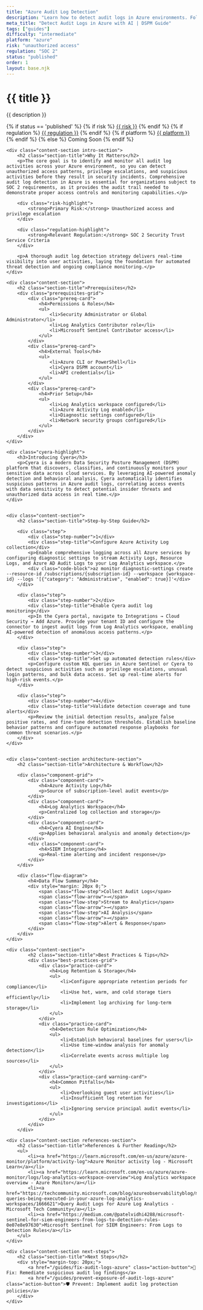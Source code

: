 ```yaml
---
title: "Azure Audit Log Detection"
description: "Learn how to detect audit logs in Azure environments. Follow step-by-step guidance for SOC 2 compliance."
meta_title: "Detect Audit Logs in Azure with AI | DSPM Guide"
tags: ["guides"]
difficulty: "intermediate"
platform: "azure"
risk: "unauthorized access"
regulation: "SOC 2"
status: "published"
order: 1
layout: base.njk
---
```


<div class="container">
    <div class="header">
        <h1>{{ title }}</h1>
        <p>{{ description }}</p>
        <div class="guide-tags-container">
			<div class="guide-tags-wrapper">
		    {% if status == 'published' %}
		        {% if risk %}
		        <a href="/risk/{{ risk | downcase | replace: ' ', '-' }}/" class="guide-tag risk">{{ risk }}</a>
		        {% endif %}
		        {% if regulation %}
		        <a href="/regulation/{{ regulation | downcase | replace: ' ', '-' }}/" class="guide-tag regulation">{{ regulation }}</a>
		        {% endif %}
		        {% if platform %}
		        <a href="/platforms/{{ platform | downcase | replace: ' ', '-' }}/" class="guide-tag platform">{{ platform }}</a>
		        {% endif %}
		    {% else %}
		        <span class="guide-tag coming-soon">Coming Soon</span>
		    {% endif %}
		</div>
		</div>
    </div>

    <div class="content-section intro-section">
        <h2 class="section-title">Why It Matters</h2>
        <p>The core goal is to identify and monitor all audit log activities across your Azure environment, so you can detect unauthorized access patterns, privilege escalations, and suspicious activities before they result in security incidents. Comprehensive audit log detection in Azure is essential for organizations subject to SOC 2 requirements, as it provides the audit trail needed to demonstrate proper access controls and monitoring capabilities.</p>
        
        <div class="risk-highlight">
            <strong>Primary Risk:</strong> Unauthorized access and privilege escalation
        </div>
        
        <div class="regulation-highlight">
            <strong>Relevant Regulation:</strong> SOC 2 Security Trust Service Criteria
        </div>
        
        <p>A thorough audit log detection strategy delivers real-time visibility into user activities, laying the foundation for automated threat detection and ongoing compliance monitoring.</p>
    </div>

    <div class="content-section">
        <h2 class="section-title">Prerequisites</h2>
        <div class="prerequisites-grid">
            <div class="prereq-card">
                <h4>Permissions & Roles</h4>
                <ul>
                    <li>Security Administrator or Global Administrator</li>
                    <li>Log Analytics Contributor role</li>
                    <li>Microsoft Sentinel Contributor access</li>
                </ul>
            </div>
            <div class="prereq-card">
                <h4>External Tools</h4>
                <ul>
                    <li>Azure CLI or PowerShell</li>
                    <li>Cyera DSPM account</li>
                    <li>API credentials</li>
                </ul>
            </div>
            <div class="prereq-card">
                <h4>Prior Setup</h4>
                <ul>
                    <li>Log Analytics workspace configured</li>
                    <li>Azure Activity Log enabled</li>
                    <li>Diagnostic settings configured</li>
                    <li>Network security groups configured</li>
                </ul>
            </div>
        </div>
    </div>
	
    <div class="cyera-highlight">
        <h3>Introducing Cyera</h3>
        <p>Cyera is a modern Data Security Posture Management (DSPM) platform that discovers, classifies, and continuously monitors your sensitive data across cloud services. By leveraging AI-powered anomaly detection and behavioral analysis, Cyera automatically identifies suspicious patterns in Azure audit logs, correlating access events with data sensitivity to detect potential insider threats and unauthorized data access in real time.</p>
    </div>
	

    <div class="content-section">
        <h2 class="section-title">Step-by-Step Guide</h2>
        
        <div class="step">
            <div class="step-number">1</div>
            <div class="step-title">Configure Azure Activity Log collection</div>
            <p>Enable comprehensive logging across all Azure services by configuring diagnostic settings to stream Activity Logs, Resource Logs, and Azure AD Audit Logs to your Log Analytics workspace.</p>
            <div class="code-block">az monitor diagnostic-settings create --resource-id /subscriptions/{subscription-id} --workspace {workspace-id} --logs '[{"category": "Administrative", "enabled": true}]'</div>
        </div>

        <div class="step">
            <div class="step-number">2</div>
            <div class="step-title">Enable Cyera audit log monitoring</div>
            <p>In the Cyera portal, navigate to Integrations → Cloud Security → Add Azure. Provide your tenant ID and configure the connector to ingest audit logs from Log Analytics workspace, enabling AI-powered detection of anomalous access patterns.</p>
        </div>

        <div class="step">
            <div class="step-number">3</div>
            <div class="step-title">Set up automated detection rules</div>
            <p>Configure custom KQL queries in Azure Sentinel or Cyera to detect suspicious activities such as privilege escalations, unusual login patterns, and bulk data access. Set up real-time alerts for high-risk events.</p>
        </div>

        <div class="step">
            <div class="step-number">4</div>
            <div class="step-title">Validate detection coverage and tune alerts</div>
            <p>Review the initial detection results, analyze false positive rates, and fine-tune detection thresholds. Establish baseline behavior patterns and configure automated response playbooks for common threat scenarios.</p>
        </div>
    </div>


    <div class="content-section architecture-section">
        <h2 class="section-title">Architecture & Workflow</h2>
        
        <div class="component-grid">
            <div class="component-card">
                <h4>Azure Activity Log</h4>
                <p>Source of subscription-level audit events</p>
            </div>
            <div class="component-card">
                <h4>Log Analytics Workspace</h4>
                <p>Centralized log collection and storage</p>
            </div>
            <div class="component-card">
                <h4>Cyera AI Engine</h4>
                <p>Applies behavioral analysis and anomaly detection</p>
            </div>
            <div class="component-card">
                <h4>SIEM Integration</h4>
                <p>Real-time alerting and incident response</p>
            </div>
        </div>

        <div class="flow-diagram">
            <h4>Data Flow Summary</h4>
            <div style="margin: 20px 0;">
                <span class="flow-step">Collect Audit Logs</span>
                <span class="flow-arrow">→</span>
                <span class="flow-step">Stream to Analytics</span>
                <span class="flow-arrow">→</span>
                <span class="flow-step">AI Analysis</span>
                <span class="flow-arrow">→</span>
                <span class="flow-step">Alert & Response</span>
            </div>
        </div>
    </div>

	<div class="content-section">
	        <h2 class="section-title">Best Practices & Tips</h2>
	        <div class="best-practices-grid">
	            <div class="practice-card">
	                <h4>Log Retention & Storage</h4>
	                <ul>
	                    <li>Configure appropriate retention periods for compliance</li>
	                    <li>Use hot, warm, and cold storage tiers efficiently</li>
	                    <li>Implement log archiving for long-term storage</li>
	                </ul>
	            </div>
	            <div class="practice-card">
	                <h4>Detection Rule Optimization</h4>
	                <ul>
	                    <li>Establish behavioral baselines for users</li>
	                    <li>Use time-window analysis for anomaly detection</li>
	                    <li>Correlate events across multiple log sources</li>
	                </ul>
	            </div>
	            <div class="practice-card warning-card">
	                <h4>Common Pitfalls</h4>
	                <ul>
	                    <li>Overlooking guest user activities</li>
	                    <li>Insufficient log retention for investigations</li>
	                    <li>Ignoring service principal audit events</li>
	                </ul>
	            </div>
	        </div>
	    </div>

    <div class="content-section references-section">
        <h2 class="section-title">References & Further Reading</h2>
        <ul>
            <li><a href="https://learn.microsoft.com/en-us/azure/azure-monitor/platform/activity-log">Azure Monitor activity log - Microsoft Learn</a></li>
            <li><a href="https://learn.microsoft.com/en-us/azure/azure-monitor/logs/log-analytics-workspace-overview">Log Analytics workspace overview - Azure Monitor</a></li>
            <li><a href="https://techcommunity.microsoft.com/blog/azureobservabilityblog/monitoring-queries-being-executed-in-your-azure-log-analytics-workspaces/1666621">Query Audit Logs for Azure Log Analytics - Microsoft Tech Community</a></li>
            <li><a href="https://medium.com/@patelvidhi4288/microsoft-sentinel-for-siem-engineers-from-logs-to-detection-rules-0e07e8e97630">Microsoft Sentinel for SIEM Engineers: From Logs to Detection Rules</a></li>
        </ul>
    </div>

    <div class="content-section next-steps">
        <h2 class="section-title">Next Steps</h2>
        <div style="margin-top: 20px;">
            <a href="/guides/fix-audit-logs-azure" class="action-button">🔧 Fix: Remediate suspicious audit log findings</a>
            <a href="/guides/prevent-exposure-of-audit-logs-azure" class="action-button">🛡️ Prevent: Implement audit log protection policies</a>
        </div>
    </div>
</div>